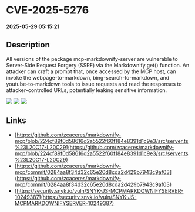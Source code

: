 # CVE-2025-5276

**2025-05-29 05:15:21**

## Description
All versions of the package mcp-markdownify-server are vulnerable to Server-Side Request Forgery (SSRF) via the Markdownify.get() function. An attacker can craft a prompt that, once accessed by the MCP host, can invoke the webpage-to-markdown, bing-search-to-markdown, and youtube-to-markdown tools to issue requests and read the responses to attacker-controlled URLs, potentially leaking sensitive information.

![](https://img.shields.io/static/v1?label=Score&message=8.2&color=red)
![](https://img.shields.io/static/v1?label=Severity&message=HIGH&color=red)
![](https://img.shields.io/static/v1?label=CWE&message=SSRF&color=green)

## Links
- [https://github.com/zcaceres/markdownify-mcp/blob/224cf89f0d58616d2a5522f60f184e8391d1c9e3/src/server.ts%23L20C17-L20C29](https://github.com/zcaceres/markdownify-mcp/blob/224cf89f0d58616d2a5522f60f184e8391d1c9e3/src/server.ts%23L20C17-L20C29)
- [https://github.com/zcaceres/markdownify-mcp/commit/0284aa8f34d32c65e20d8cda2d429b7943c9af03](https://github.com/zcaceres/markdownify-mcp/commit/0284aa8f34d32c65e20d8cda2d429b7943c9af03)
- [https://security.snyk.io/vuln/SNYK-JS-MCPMARKDOWNIFYSERVER-10249387](https://security.snyk.io/vuln/SNYK-JS-MCPMARKDOWNIFYSERVER-10249387)
